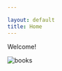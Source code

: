```yaml
---

layout: default
title: Home
---
```

Welcome!


![books](C:/Users/Drago/Documents/GitHub/dissertation/assets/images_books.png)
